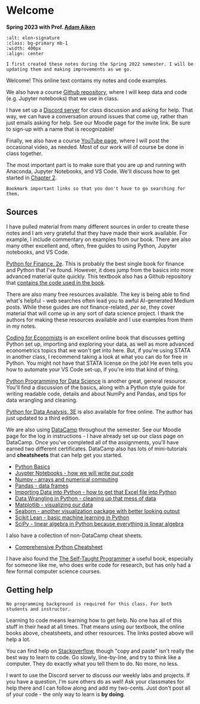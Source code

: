 # Welcome

**Spring 2023 with Prof. [Adam Aiken](https://aaiken1.github.io)**

```{image} /images/elon-signature.png
:alt: elon-signature
:class: bg-primary mb-1
:width: 400px
:align: center
```

```{note}
I first created these notes during the Spring 2022 semester. I will be updating them and making improvements as we go.
```

Welcome! This online text contains my notes and code examples.

We also have a course [Github repository](https://github.com/aaiken1/fin-data-analysis-python), where I will keep data and code (e.g. Jupyter notebooks) that we use in class.

I have set up a [Discord server](https://discord.com) for class discussion and asking for help. That way, we can have a conversation around issues that come up, rather than just emails asking for help. See our Moodle page for the invite link. Be sure to sign-up with a name that is recognizable!

Finally, we also have a course [YouTube page](https://www.youtube.com/playlist?list=PLo4Q9ijN3eTG6t2-Lwzf7KlOooypFQak8), where I will post the occasional video, as needed. Most of our work will of course be done in class together.

The most important part is to make sure that you are up and running with Anaconda, Jupyter Notebooks, and VS Code. We'll discuss how to get started in [Chapter 2](chapters/2_intro.html#python_set-up).

```{hint}
Bookmark important links so that you don't have to go searching for them.
```

## Sources

I have pulled material from many different sources in order to create these notes and I am very grateful that they have made their work available. For example, I include commentary on examples from our book. There are also many other excellent and, often, free guides to using Python, Jupyter notebooks, and VS Code.

[Python for Finance, 2e](https://www.oreilly.com/library/view/python-for-finance/9781492024323/). This is probably the best single book for finance and Python that I've found. However, it does jump from the basics into more advanced material quite quickly. This textbook also has a Github repository that [contains the code used in the book](https://github.com/yhilpisch/py4fi2nd).

There are also many free resources available. The key is being able to find what's helpful - web searches often lead you to awful AI-generated Medium posts. While these guides are not finance-related, *per se*, they cover material that will come up in any sort of data science project. I thank the authors for making these resources available and I use examples from them in my notes.

[Coding for Economists](https://aeturrell.github.io/coding-for-economists/intro.html) is an excellent online book that discusses getting Python set up, importing and exploring your data, as well as more advanced econometrics topics that we won't get into here. But, if you're using STATA in another class, I recommend taking a look at what you can do for free in Python. You might not have that STATA license on the job! He even tells you how to automate your VS Code set-up, if you're into that kind of thing.

[Python Programming for Data Science](https://www.tomasbeuzen.com/python-programming-for-data-science/README.html) is another great, general resource. You'll find a discussion of the basics, along with a Python style guide for writing readable code, details and about NumPy and Pandas, and tips for data wrangling and cleaning.

[Python for Data Analysis, 3E](https://wesmckinney.com/book/) is also available for free online. The author has just updated to a third edition.

We are also using [DataCamp](https://www.datacamp.com) throughout the semester. See our Moodle page for the log in instructions - I have already set up our class page on DataCamp. Once you've completed all of the assignments, you'll have earned two different certificates. DataCamp also has lots of mini-tutorials and **cheatsheets** that can help get you started.

- [Python Basics](https://www.datacamp.com/community/tutorials/python-data-science-cheat-sheet-basics)
- [Juypter Notebooks - how we will write our code](http://datacamp-community-prod.s3.amazonaws.com/21fdc814-3f08-4aa9-90fa-247eedefd655)
- [Numpy - arrays and numerical computing](http://datacamp-community-prod.s3.amazonaws.com/ba1fe95a-8b70-4d2f-95b0-bc954e9071b0)
- [Pandas - data frames](http://datacamp-community-prod.s3.amazonaws.com/f04456d7-8e61-482f-9cc9-da6f7f25fc9b)
- [Importing Data into Python - how to get that Excel file into Python](http://datacamp-community-prod.s3.amazonaws.com/72e88aa1-b4f2-4658-9d86-15becf8263df)
- [Data Wrangling in Python - cleaning up that mess of data](http://datacamp-community-prod.s3.amazonaws.com/d4efb29b-f9c6-4f1c-8c98-6f568d88b48f)
- [Matplotlib - visualizing our data](http://datacamp-community-prod.s3.amazonaws.com/e1a8f39d-71ad-4d13-9a6b-618fe1b8c9e9)
- [Seaborn - another visualization package with better looking output](http://datacamp-community-prod.s3.amazonaws.com/263130e2-2c92-4348-a356-9ed9b5034247)
- [Scikit Lean - basic machine learning in Python](http://datacamp-community-prod.s3.amazonaws.com/eb807da5-dce5-4b97-a54d-74e89f14266b)
- [SciPy - linear algebra in Python because everything is linear algebra](http://datacamp-community-prod.s3.amazonaws.com/dfdb6d58-e044-4b38-bab3-5de0b825909b)

I also have a collection of non-DataCamp cheat sheets. 

- [Comprehensive Python Cheatsheet](https://gto76.github.io/python-cheatsheet/)

I have also found the [The Self-Taught Programmer](https://www.theselftaughtprogrammer.io) a useful book, especially for someone like me, who does write code for research, but has only had a few formal computer science courses.

## Getting help

```{note}
No programming background is required for this class. For both students and instructor.
```

Learning to code means learning how to get help. No one has all of this stuff in their head at all times. That means using our textbook, the online books above, cheatsheets, and other resources. The links posted above will help a lot.

You can find help on [Stackoverflow](https://stackoverflow.com), though "copy and paste" isn't really the best way to learn to code. Go slowly, line-by-line, and try to think like a computer. They do exactly what you tell them to do. No more, no less.

I want to use the Discord server to discuss our weekly labs and projects. If you have a question, I'm sure others do as well! Ask your classmates for help there and I can follow along and add my two-cents. Just don't post all of your code - the only way to learn is **by doing**.
